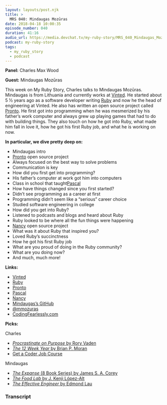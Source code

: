 ```yaml
---
layout: layouts/post.njk
title: >
  MRS 040: Mindaugas Mozūras
date: 2018-04-18 10:00:35
episode_number: 040
duration: 41:16
audio_url: https://media.devchat.tv/my-ruby-story/MRS_040_Mindaugas_Mozuras.mp3
podcast: my-ruby-story
tags:
  - my_ruby_story
  - podcast
---
```


**Panel:** Charles Max Wood

**Guest:** Mindaugas Mozūras

This week on My Ruby Story, Charles talks to Mindaugas Mozūras. Mindaugas is from Lithuania and currently works at [Vinted](https://www.vinted.com/). He started about 5 ½ years ago as a software developer writing [Ruby](https://www.ruby-lang.org/en/) and now he the head of engineering at Vinted. He also has written an open source project called [Pronto](https://github.com/prontolabs/pronto). He first got into programming when he was mesmerized by his father’s work computer and always grew up playing games that had to do with building things. They also touch on how he got into Ruby, what made him fall in love it, how he got his first Ruby job, and what he is working on now.

**In particular, we dive pretty deep on:**

- Mindaugas intro
- [Pronto](https://github.com/prontolabs/pronto) open source project
- Always focused on the best way to solve problems
- Communication is key
- How did you first get into programming?
- His father’s computer at work got him into computers
- Class in school that taught[Pascal](https://www.pascal-programming.info/index.php)
- How have things changed since you first started?
- Didn’t see programming as a career at first
- Programming didn’t seem like a “serious” career choice
- Studied software engineering in college
- How did you get into Ruby?
- Listened to podcasts and blogs and heard about Ruby
- Ruby looked to be where all the fun things were happening
- [Nancy](https://github.com/NancyFx/Nancy) open source project
- What was it about Ruby that inspired you?
- Loved Ruby’s succinctness
- How he got his first Ruby job
- What are you proud of doing in the Ruby community?
- What are you doing now?
- And much, much more!

**Links:**

- [Vinted](https://www.vinted.com/)
- [Ruby](https://www.ruby-lang.org/en/)
- [Pronto](https://github.com/prontolabs/pronto)
- [Pascal](https://www.pascal-programming.info/index.php)
- [Nancy](https://github.com/NancyFx/Nancy)
- [Mindaugas’s GitHub](https://github.com/mmozuras)
- [@mmozuras](https://twitter.com/mmozuras?lang=en)
- [CodingFearlessly.com](https://codingfearlessly.com/)

**Picks:**

Charles

- [_Procrastinate on Purpose_ by Rory Vaden](https://www.amazon.com/Procrastinate-Purpose-Permissions-Multiply-Your-ebook/dp/B00KWG5U0M)
- [_The 12 Week Year_ by Brian P. Moran](https://www.amazon.com/12-Week-Year-Others-Months/dp/1118509234)
- [Get a Coder Job Course](https://devchat.tv/get-a-coder-job)

Mindaugas

- [_The Expanse_ (8 Book Series) by James S. A. Corey](https://www.amazon.com/The-Expanse-7-Book-Series/dp/B071XSV52H)
- [_The Food Lab_ by J. Kenji López-Alt](https://www.amazon.com/Food-Lab-Cooking-Through-Science/dp/0393081087)
- [_The Effective Engineer_ by Edmond Lau](https://www.amazon.com/Effective-Engineer-Engineering-Disproportionate-Meaningful/dp/0996128107)

### Transcript
